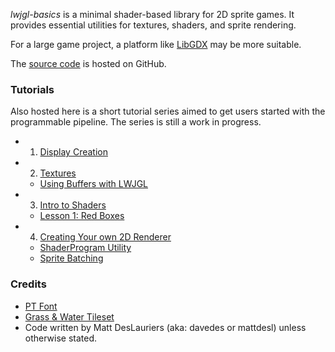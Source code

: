 *lwjgl-basics* is a minimal shader-based library for 2D sprite games. It provides essential utilities for textures, shaders, and sprite rendering.

For a large game project, a platform like [LibGDX](http://libgdx.badlogicgames.com/) may be more suitable.

The [source code](https://github.com/mattdesl/lwjgl-basics) is hosted on GitHub.

### Tutorials

Also hosted here is a short tutorial series aimed to get users started with the programmable pipeline. The series is still a work in progress.

* 1. [Display Creation](wiki/Display)
* 2. [Textures](wiki/Textures)
  * [Using Buffers with LWJGL](wiki/Java-NIO-Buffers)
* 3. [Intro to Shaders](wiki/Shaders)
  * [Lesson 1: Red Boxes](wiki/ShaderLesson1)
* 4. [Creating Your own 2D Renderer](wiki/CustomRenderer)
  * [ShaderProgram Utility](wiki/ShaderProgram-Utility)
  * [Sprite Batching](wiki/SpriteBatch)

### Credits

* [PT Font](http://www.fontsquirrel.com/fonts/PT-Sans)
* [Grass & Water Tileset](http://opengameart.org/content/grass-and-water-tiles)
* Code written by Matt DesLauriers (aka: davedes or mattdesl) unless otherwise stated.